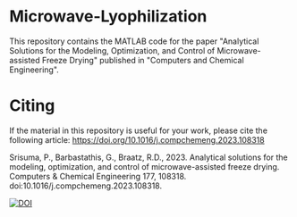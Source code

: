# Microwave-Lyophilization
This repository contains the MATLAB code for the paper "Analytical Solutions for the Modeling, Optimization, and Control of Microwave-assisted Freeze Drying" published in "Computers and Chemical Engineering".


# Citing
If the material in this repository is useful for your work, please cite the following article:
https://doi.org/10.1016/j.compchemeng.2023.108318

Srisuma, P., Barbastathis, G., Braatz, R.D., 2023. Analytical solutions for the modeling, optimization, and control of microwave-assisted freeze drying. Computers & Chemical Engineering 177, 108318. doi:10.1016/j.compchemeng.2023.108318.

[![DOI](https://zenodo.org/badge/DOI/10.5281/zenodo.7966835.svg)](https://doi.org/10.5281/zenodo.7966835)
